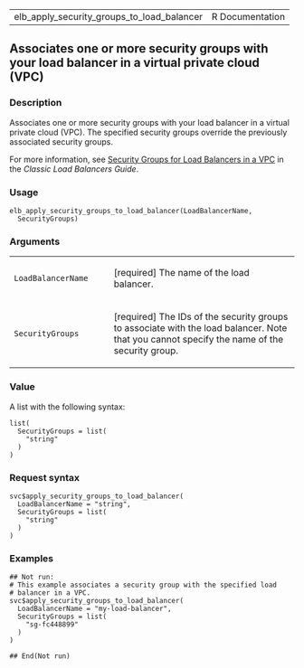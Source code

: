 <table style="width: 100%;">
<tbody>
<tr class="odd">
<td>elb_apply_security_groups_to_load_balancer</td>
<td style="text-align: right;">R Documentation</td>
</tr>
</tbody>
</table>

## Associates one or more security groups with your load balancer in a virtual private cloud (VPC)

### Description

Associates one or more security groups with your load balancer in a
virtual private cloud (VPC). The specified security groups override the
previously associated security groups.

For more information, see [Security Groups for Load Balancers in a
VPC](https://docs.aws.amazon.com/elasticloadbalancing/latest/classic/elb-security-groups.html#elb-vpc-security-groups)
in the *Classic Load Balancers Guide*.

### Usage

    elb_apply_security_groups_to_load_balancer(LoadBalancerName,
      SecurityGroups)

### Arguments

<table>
<colgroup>
<col style="width: 35%" />
<col style="width: 65%" />
</colgroup>
<tbody>
<tr class="odd">
<td><code
id="elb_apply_security_groups_to_load_balancer_:_LoadBalancerName">LoadBalancerName</code></td>
<td><p>[required] The name of the load balancer.</p></td>
</tr>
<tr class="even">
<td><code
id="elb_apply_security_groups_to_load_balancer_:_SecurityGroups">SecurityGroups</code></td>
<td><p>[required] The IDs of the security groups to associate with the
load balancer. Note that you cannot specify the name of the security
group.</p></td>
</tr>
</tbody>
</table>

### Value

A list with the following syntax:

    list(
      SecurityGroups = list(
        "string"
      )
    )

### Request syntax

    svc$apply_security_groups_to_load_balancer(
      LoadBalancerName = "string",
      SecurityGroups = list(
        "string"
      )
    )

### Examples

    ## Not run: 
    # This example associates a security group with the specified load
    # balancer in a VPC.
    svc$apply_security_groups_to_load_balancer(
      LoadBalancerName = "my-load-balancer",
      SecurityGroups = list(
        "sg-fc448899"
      )
    )

    ## End(Not run)
